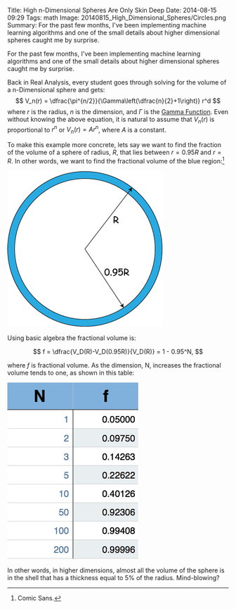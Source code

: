 Title: High n-Dimensional Spheres Are Only Skin Deep
Date: 2014-08-15 09:29
Tags: math
Image: 20140815_High_Dimensional_Spheres/Circles.png
Summary: For the past few months, I've been implementing machine learning algorithms and one of the small details about higher dimensional spheres caught me by surprise.

For the past few months, I've been implementing machine learning algorithms and one of the small details about higher dimensional spheres caught me by surprise.

Back in Real Analysis, every student goes through solving for the volume of a n-Dimensional sphere and gets:
$$
V_n(r) = \dfrac{\pi^{n/2}}{\Gamma\left(\dfrac{n}{2}+1\right)} r^d
$$
where $r$ is the radius, $n$ is the dimension, and $\Gamma$ is the <a href="http://en.wikipedia.org/wiki/Gamma_function" target="_blank">Gamma Function</a>. Even without knowing the above equation, it is natural to assume that $V_n(r)$ is proportional to $r^n$ or $V_n(r)=Ar^n$, where $A$ is a constant.

To make this example more concrete, lets say we want to find the fraction of the volume of a sphere of radius, $R$, that lies between $r=0.95R$ and $r=R$. In other words, we want to find the fractional volume of the blue region:[^CS]

![Circles](/images/20140815_High_Dimensional_Spheres/Circles.png)

Using basic algebra the fractional volume is:

$$
f = \dfrac{V_D(R)-V_D(0.95R)}{V_D(R)} = 1 - 0.95^N,
$$

where $f$ is fractional volume. As the dimension, N, increases the fractional volume tends to one, as shown in this table:

![nvf](/images/20140815_High_Dimensional_Spheres/nvf.png)

In other words, in higher dimensions, almost all the volume of the sphere is in the shell that has a thickness equal to 5% of the radius. Mind-blowing?

[^CS]: Comic Sans.

